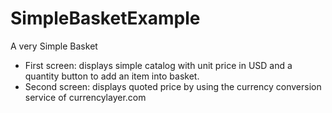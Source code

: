 # SimpleBasketExample
A very Simple Basket
- First screen: displays simple catalog with unit price in USD and a quantity button to add an item into basket.
- Second screen: displays quoted price by using the currency conversion service of currencylayer.com
